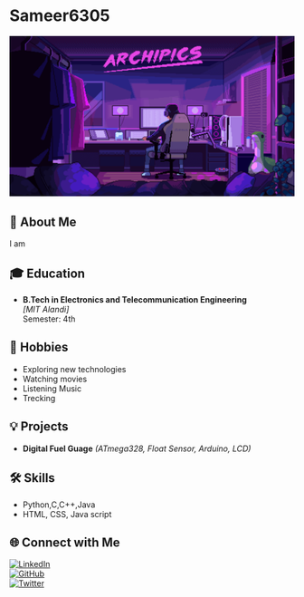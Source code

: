 # Sameer6305  

![GIF Description](https://raw.githubusercontent.com/Sameer6305/Sameer6305/refs/heads/main/GIThub%20(2).webp)

## 👋 About Me  
I am 

## 🎓 Education  
- **B.Tech in Electronics and Telecommunication Engineering**  
  *[MIT Alandi]*  
  Semester: 4th  

## 🎯 Hobbies  
- Exploring new technologies  
- Watching movies  
- Listening Music
- Trecking  

## 💡 Projects  
- **Digital Fuel Guage** *(ATmega328, Float Sensor, Arduino, LCD)*  

## 🛠️ Skills   
- Python,C,C++,Java
- HTML, CSS, Java script

## 🌐 Connect with Me  
[![LinkedIn](https://img.shields.io/badge/LinkedIn-Connect-blue?style=flat&logo=linkedin)](your-linkedin-url)  
[![GitHub](https://img.shields.io/badge/GitHub-Profile-black?style=flat&logo=github)](your-github-url)  
[![Twitter](https://img.shields.io/badge/Twitter-Follow-blue?style=flat&logo=twitter)](your-twitter-url)  
